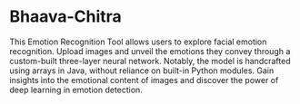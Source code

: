 # Bhaava-Chitra
This Emotion Recognition Tool allows users to explore facial emotion recognition.
Upload images and unveil the emotions they convey through a custom-built three-layer neural network.
Notably, the model is handcrafted using arrays in Java, without reliance on built-in Python modules. 
Gain insights into the emotional content of images and discover the power of deep learning in emotion detection.
